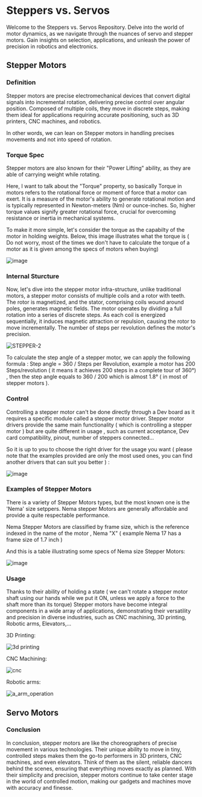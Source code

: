 # Steppers vs. Servos
Welcome to the Steppers vs. Servos Repository. Delve into the world of motor dynamics, as we navigate through the nuances of servo and stepper motors. Gain insights on selection, applications, and unleash the power of precision in robotics and electronics.

## Stepper Motors

### Definition

Stepper motors are precise electromechanical devices that convert digital signals into incremental rotation, delivering precise control over angular position. Composed of multiple coils, they move in discrete steps, making them ideal for applications requiring accurate positioning, such as 3D printers, CNC machines, and robotics.

In other words, we can lean on Stepper motors in handling precises movements and not into speed of rotation.

### Torque Spec

Stepper motors are also known for their "Power Lifting" ability, as they are able of carrying weight while rotating.

Here, I want to talk about the "Torque" property, so basically Torque in motors refers to the rotational force or moment of force that a motor can exert. It is a measure of the motor's ability to generate rotational motion and is typically represented in Newton-meters (Nm) or ounce-inches. So, higher torque values signify greater rotational force, crucial for overcoming resistance or inertia in mechanical systems.

To make it more simple, let's consider the torque as the capabilty of the motor in holding weights. Below, this image illustrates what the torque is ( Do not worry, most of the times we don't have to calculate the torque of a motor as it is given among the specs of motors when buying)

![image](https://github.com/Salmen-Abbes/Steppers-Vs-Servos/assets/114873030/0a4d160b-58b7-4c41-960a-1bf8dc9fee52)

### Internal Sturcture

Now, let's dive into the stepper motor infra-structure, unlike traditional motors, a stepper motor consists of multiple coils and a rotor with teeth. The rotor is magnetized, and the stator, comprising coils wound around poles, generates magnetic fields. The motor operates by dividing a full rotation into a series of discrete steps. As each coil is energized sequentially, it induces magnetic attraction or repulsion, causing the rotor to move incrementally. The number of steps per revolution defines the motor's precision. 

![STEPPER-2](https://github.com/Salmen-Abbes/Steppers-Vs-Servos/assets/114873030/1d0a853f-a56d-433c-8b56-0fbb8d738c5b)

To calculate the step angle of a stepper motor, we can apply the following formula : Step angle = 360 / Steps per Revolution, example a motor has 200 Steps/revolution ( it means it achieves 200 steps in a complete tour of 360°) , then the step angle equals to 360 / 200 which is almost 1.8° ( in most of stepper motors ).

### Control

Controlling a stepper motor can't be done directly through a Dev board as it requires a specific module called a stepper motor driver. Stepper motor drivers provide the same main functionality ( which is controlling a stepper motor ) but are quite different in usage , such as current acceptance, Dev card compatibility, pinout, number of steppers connected...

So it is up to you to choose the right driver for the usage you want ( please note that the examples provided are only the most used ones, you can find another drivers that can suit you better ) :

![image](https://github.com/Salmen-Abbes/Steppers-Vs-Servos/assets/114873030/30a4d829-4cd0-493e-9029-ca3baf3fdc5c)


### Examples of Stepper Motors

There is a variety of Stepper Motors types, but the most known one is the 'Nema' size setppers. Nema stepper Motors are generally affordable and provide a quite respectable performance.

Nema Stepper Motors are classified by frame size, which is the reference indexed in the name of the motor , Nema "X" ( example Nema 17 has a frame size of 1.7 inch )

And this is a table illustrating some specs of Nema size Stepper Motors:

![image](https://github.com/Salmen-Abbes/Steppers-Vs-Servos/assets/114873030/26e3b686-d9cf-4c4c-baa5-8b8cfe344898)

### Usage

Thanks to their ability of holding a state ( we can't rotate a stepper motor shaft using our hands while we put it ON, unless we apply a force to the shaft more than its torque) Stepper motors have become integral components in a wide array of applications, demonstrating their versatility and precision in diverse industries, such as CNC machining, 3D printing, Robotic arms, Elevators,...

3D Printing:

![3d printing](https://github.com/Salmen-Abbes/Steppers-Vs-Servos/assets/114873030/477195bd-cbda-4b12-96d3-4c60c8123d0e)

CNC Machining:

![cnc](https://github.com/Salmen-Abbes/Steppers-Vs-Servos/assets/114873030/6be2bedb-cb8b-483a-a0a3-6fe81f9a24e0)

Robotic arms:

![a_arm_operation](https://github.com/Salmen-Abbes/Steppers-Vs-Servos/assets/114873030/49ef69d5-f2a4-411e-a9cd-a84d3b90e56f)

## Servo Motors


### Conclusion

In conclusion, stepper motors are like the choreographers of precise movement in various technologies. Their unique ability to move in tiny, controlled steps makes them the go-to performers in 3D printers, CNC machines, and even elevators. Think of them as the silent, reliable dancers behind the scenes, ensuring that everything moves exactly as planned. With their simplicity and precision, stepper motors continue to take center stage in the world of controlled motion, making our gadgets and machines move with accuracy and finesse.

